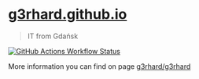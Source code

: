 # [g3rhard.github.io](https://g3rhard.github.io)

> IT from Gdańsk

[![GitHub Actions Workflow Status](https://img.shields.io/github/actions/workflow/status/g3rhard/g3rhard.github.io/gh-pages.yml?branch=main&style=for-the-badge&logo=github&color=333333)](https://github.com/g3rhard/g3rhard.github.io/actions/workflows/gh-pages.yml)

More information you can find on page [g3rhard/g3rhard](https://github.com/g3rhard/g3rhard)

